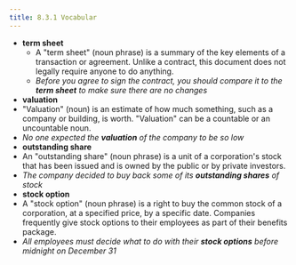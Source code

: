 ```yaml
---
title: 8.3.1 Vocabular
---
```


- **term sheet**
  - A "term sheet" (noun phrase) is a summary of the key elements of a transaction or agreement. Unlike a contract, this document does not legally require anyone to do anything. 
  - _Before you agree to sign the contract, you should compare it to the **term sheet** to make sure there are no changes_
- **valuation**
 - "Valuation" (noun) is an estimate of how much something, such as a company or building, is worth. "Valuation" can be a countable or an uncountable noun.
 - _No one expected the **valuation** of the company to be so low_
- **outstanding share**
 - An "outstanding share" (noun phrase) is a unit of a corporation's stock that has been issued and is owned by the public or by private investors.
 - _The company decided to buy back some of its **outstanding shares** of stock_
- **stock option**
 - A "stock option" (noun phrase) is a right to buy the common stock of a corporation, at a specified price, by a specific date. Companies frequently give stock options to their employees as part of their benefits package.
 - _All employees must decide what to do with their **stock options** before midnight on December 31_
